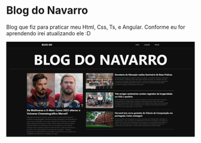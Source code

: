 # Blog do Navarro

Blog que fiz para praticar meu Html, Css, Ts, e Angular.
Conforme eu for aprendendo irei atualizando ele :D

![Print da pag inicial do blog.](./src/assets/png/Print-inicial-page.png)
